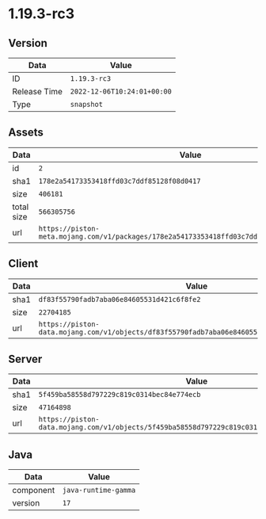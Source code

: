 # 1.19.3-rc3

## Version

|**Data**        | **Value**                 |
|----------------|-------------------------|
| ID   | ```1.19.3-rc3```   |
| Release Time   | ```2022-12-06T10:24:01+00:00```   |
| Type   | ```snapshot```   |

## Assets

|**Data**        | **Value**                 |
|----------------|-------------------------|
| id   | ```2```   |
| sha1   | ```178e2a54173353418ffd03c7ddf85128f08d0417```   |
| size   | ```406181```   |
| total size  | ```566305756```  |
| url       | ```https://piston-meta.mojang.com/v1/packages/178e2a54173353418ffd03c7ddf85128f08d0417/2.json``` |

## Client

|**Data**        | **Value**                 |
|----------------|-------------------------|
| sha1   | ```df83f55790fadb7aba06e84605531d421c6f8fe2```   |
| size   | ```22704185```   |
| url       | ```https://piston-data.mojang.com/v1/objects/df83f55790fadb7aba06e84605531d421c6f8fe2/client.jar``` |

## Server

|**Data**        | **Value**                 |
|----------------|-------------------------|
| sha1   | ```5f459ba58558d797229c819c0314bec84e774ecb```   |
| size   | ```47164898```   |
| url       | ```https://piston-data.mojang.com/v1/objects/5f459ba58558d797229c819c0314bec84e774ecb/server.jar``` |

## Java

|**Data**        | **Value**                 |
|----------------|-------------------------|
| component   | ```java-runtime-gamma```   |
| version   | ```17```   |